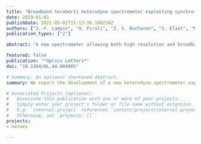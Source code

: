 ```yaml
---
title: "Broadband terahertz heterodyne spectrometer exploiting synchrotron radiation at megahertz resolution"
date: 2019-01-01
publishDate: 2021-05-02T15:13:36.108238Z
authors: ["J.-F. Lampin", "O. Pirali", "Z. S. Buchanan", "S. Eliet", "M.-A. Martin-Drumel", "J. Turut", "P. Roy", "F. Hindle", "G. Mouret"]
publication_types: ["2"]

abstract: "A new spectrometer allowing both high resolution and broadband coverage in the terahertz (THz) domain is proposed. This instrument exploits the heterodyne technique between broadband synchrotron radiation and a quantum-cascade-laser-based molecular THz laser that acts as the local oscillator. Proof of principle for exploitation for spectroscopy is provided by the recording of molecular absorptions of hydrogen sulfide (H$_2$S) and methanol (CH$_3$OH) around 1.073 THz. Ultimately, the spectrometer will enable to cover the 1–4 THz region in 5 GHz windows at Doppler resolution."

featured: false
publication: "*Optics Letters*"
doi: "10.1364/OL.44.004985"

# Summary. An optional shortened abstract.
summary: We report the development of a new heterodyne spectrometer exploiting broadband synchrotron radiation and a QCL-based molecular THz laser allowing both high resolution and broadband coverage in the THz domain.

# Associated Projects (optional).
#   Associate this publication with one or more of your projects.
#   Simply enter your project's folder or file name without extension.
#   E.g. `internal-project` references `content/project/internal-project/index.md`.
#   Otherwise, set `projects: []`.
projects:
- heroes

---
```


